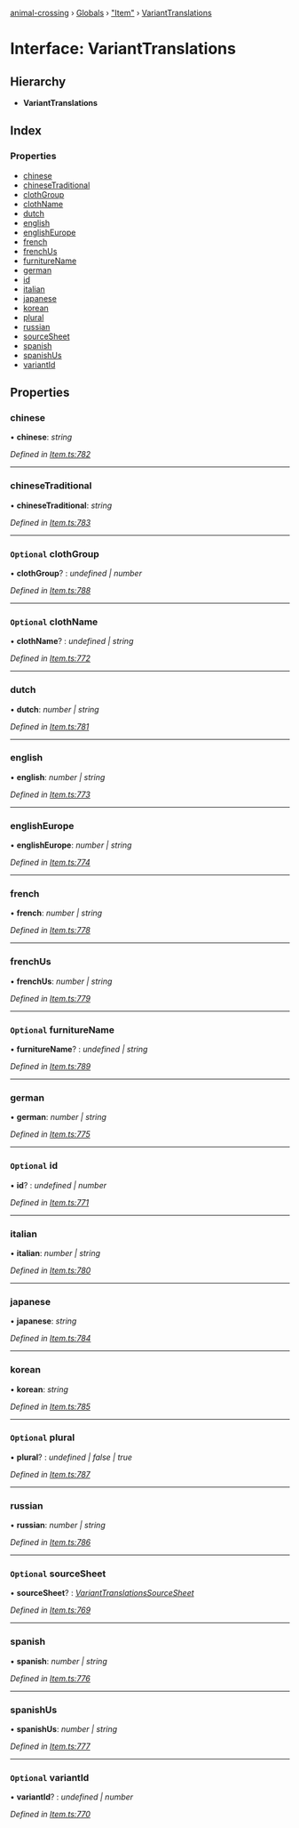 [animal-crossing](../README.md) › [Globals](../globals.md) › ["Item"](../modules/_item_.md) › [VariantTranslations](_item_.varianttranslations.md)

# Interface: VariantTranslations

## Hierarchy

* **VariantTranslations**

## Index

### Properties

* [chinese](_item_.varianttranslations.md#chinese)
* [chineseTraditional](_item_.varianttranslations.md#chinesetraditional)
* [clothGroup](_item_.varianttranslations.md#optional-clothgroup)
* [clothName](_item_.varianttranslations.md#optional-clothname)
* [dutch](_item_.varianttranslations.md#dutch)
* [english](_item_.varianttranslations.md#english)
* [englishEurope](_item_.varianttranslations.md#englisheurope)
* [french](_item_.varianttranslations.md#french)
* [frenchUs](_item_.varianttranslations.md#frenchus)
* [furnitureName](_item_.varianttranslations.md#optional-furniturename)
* [german](_item_.varianttranslations.md#german)
* [id](_item_.varianttranslations.md#optional-id)
* [italian](_item_.varianttranslations.md#italian)
* [japanese](_item_.varianttranslations.md#japanese)
* [korean](_item_.varianttranslations.md#korean)
* [plural](_item_.varianttranslations.md#optional-plural)
* [russian](_item_.varianttranslations.md#russian)
* [sourceSheet](_item_.varianttranslations.md#optional-sourcesheet)
* [spanish](_item_.varianttranslations.md#spanish)
* [spanishUs](_item_.varianttranslations.md#spanishus)
* [variantId](_item_.varianttranslations.md#optional-variantid)

## Properties

###  chinese

• **chinese**: *string*

*Defined in [Item.ts:782](https://github.com/Norviah/animal-crossing/blob/3d769dc/module/types/Item.ts#L782)*

___

###  chineseTraditional

• **chineseTraditional**: *string*

*Defined in [Item.ts:783](https://github.com/Norviah/animal-crossing/blob/3d769dc/module/types/Item.ts#L783)*

___

### `Optional` clothGroup

• **clothGroup**? : *undefined | number*

*Defined in [Item.ts:788](https://github.com/Norviah/animal-crossing/blob/3d769dc/module/types/Item.ts#L788)*

___

### `Optional` clothName

• **clothName**? : *undefined | string*

*Defined in [Item.ts:772](https://github.com/Norviah/animal-crossing/blob/3d769dc/module/types/Item.ts#L772)*

___

###  dutch

• **dutch**: *number | string*

*Defined in [Item.ts:781](https://github.com/Norviah/animal-crossing/blob/3d769dc/module/types/Item.ts#L781)*

___

###  english

• **english**: *number | string*

*Defined in [Item.ts:773](https://github.com/Norviah/animal-crossing/blob/3d769dc/module/types/Item.ts#L773)*

___

###  englishEurope

• **englishEurope**: *number | string*

*Defined in [Item.ts:774](https://github.com/Norviah/animal-crossing/blob/3d769dc/module/types/Item.ts#L774)*

___

###  french

• **french**: *number | string*

*Defined in [Item.ts:778](https://github.com/Norviah/animal-crossing/blob/3d769dc/module/types/Item.ts#L778)*

___

###  frenchUs

• **frenchUs**: *number | string*

*Defined in [Item.ts:779](https://github.com/Norviah/animal-crossing/blob/3d769dc/module/types/Item.ts#L779)*

___

### `Optional` furnitureName

• **furnitureName**? : *undefined | string*

*Defined in [Item.ts:789](https://github.com/Norviah/animal-crossing/blob/3d769dc/module/types/Item.ts#L789)*

___

###  german

• **german**: *number | string*

*Defined in [Item.ts:775](https://github.com/Norviah/animal-crossing/blob/3d769dc/module/types/Item.ts#L775)*

___

### `Optional` id

• **id**? : *undefined | number*

*Defined in [Item.ts:771](https://github.com/Norviah/animal-crossing/blob/3d769dc/module/types/Item.ts#L771)*

___

###  italian

• **italian**: *number | string*

*Defined in [Item.ts:780](https://github.com/Norviah/animal-crossing/blob/3d769dc/module/types/Item.ts#L780)*

___

###  japanese

• **japanese**: *string*

*Defined in [Item.ts:784](https://github.com/Norviah/animal-crossing/blob/3d769dc/module/types/Item.ts#L784)*

___

###  korean

• **korean**: *string*

*Defined in [Item.ts:785](https://github.com/Norviah/animal-crossing/blob/3d769dc/module/types/Item.ts#L785)*

___

### `Optional` plural

• **plural**? : *undefined | false | true*

*Defined in [Item.ts:787](https://github.com/Norviah/animal-crossing/blob/3d769dc/module/types/Item.ts#L787)*

___

###  russian

• **russian**: *number | string*

*Defined in [Item.ts:786](https://github.com/Norviah/animal-crossing/blob/3d769dc/module/types/Item.ts#L786)*

___

### `Optional` sourceSheet

• **sourceSheet**? : *[VariantTranslationsSourceSheet](../enums/_item_.varianttranslationssourcesheet.md)*

*Defined in [Item.ts:769](https://github.com/Norviah/animal-crossing/blob/3d769dc/module/types/Item.ts#L769)*

___

###  spanish

• **spanish**: *number | string*

*Defined in [Item.ts:776](https://github.com/Norviah/animal-crossing/blob/3d769dc/module/types/Item.ts#L776)*

___

###  spanishUs

• **spanishUs**: *number | string*

*Defined in [Item.ts:777](https://github.com/Norviah/animal-crossing/blob/3d769dc/module/types/Item.ts#L777)*

___

### `Optional` variantId

• **variantId**? : *undefined | number*

*Defined in [Item.ts:770](https://github.com/Norviah/animal-crossing/blob/3d769dc/module/types/Item.ts#L770)*
